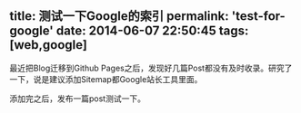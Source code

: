 title: 测试一下Google的索引
permalink: 'test-for-google'
date: 2014-06-07 22:50:45
tags: [web,google]
---

最近把Blog迁移到Github Pages之后，发现好几篇Post都没有及时收录。研究了一下，说是建议添加Sitemap都Google站长工具里面。

添加完之后，发布一篇post测试一下。
